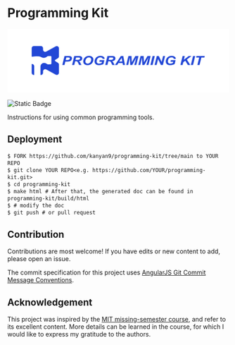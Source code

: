 # Programming Kit

<div align=center>
<img src="logo.jpg"/>
</div>

![Static Badge](https://img.shields.io/badge/docs-passing-green)

Instructions for using common programming tools.

## Deployment

```
$ FORK https://github.com/kanyan9/programming-kit/tree/main to YOUR REPO
$ git clone YOUR REPO<e.g. https://github.com/YOUR/programming-kit.git>
$ cd programming-kit
$ make html # After that, the generated doc can be found in programming-kit/build/html
$ # modify the doc
$ git push # or pull request
```

## Contribution
Contributions are most welcome! If you have edits or new content to add, please open an issue.

The commit specification for this project uses [AngularJS Git Commit Message Conventions](https://docs.google.com/document/d/1QrDFcIiPjSLDn3EL15IJygNPiHORgU1_OOAqWjiDU5Y/edit?pli=1#heading=h.uyo6cb12dt6w). 

## Acknowledgement
This project was inspired by the [MIT missing-semester course](https://github.com/missing-semester/missing-semester), and refer to its excellent content. More details can be learned in the course, for which I would like to express my gratitude to the authors.
